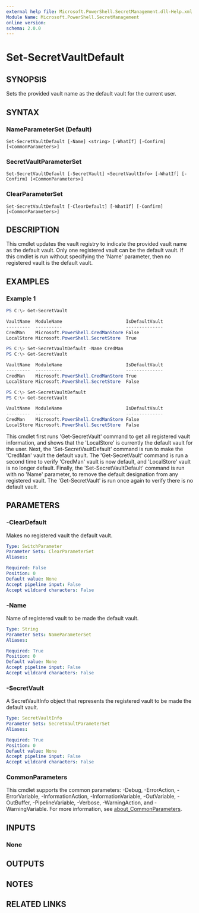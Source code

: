 ```yaml
---
external help file: Microsoft.PowerShell.SecretManagement.dll-Help.xml
Module Name: Microsoft.PowerShell.SecretManagement
online version:
schema: 2.0.0
---
```


# Set-SecretVaultDefault

## SYNOPSIS
Sets the provided vault name as the default vault for the current user.

## SYNTAX

### NameParameterSet (Default)
```
Set-SecretVaultDefault [-Name] <string> [-WhatIf] [-Confirm] [<CommonParameters>]
```

### SecretVaultParameterSet
```
Set-SecretVaultDefault [-SecretVault] <SecretVaultInfo> [-WhatIf] [-Confirm] [<CommonParameters>]
```

### ClearParameterSet
```
Set-SecretVaultDefault [-ClearDefault] [-WhatIf] [-Confirm] [<CommonParameters>]
```

## DESCRIPTION
This cmdlet updates the vault registry to indicate the provided vault name as the default vault.
Only one registered vault can be the default vault.
If this cmdlet is run without specifying the 'Name' parameter, then no registered vault is the default vault.

## EXAMPLES

### Example 1
```powershell
PS C:\> Get-SecretVault

VaultName  ModuleName                        IsDefaultVault
---------  ----------                        --------------
CredMan    Microsoft.PowerShell.CredManStore False
LocalStore Microsoft.PowerShell.SecretStore  True

PS C:\> Set-SecretVaultDefault -Name CredMan
PS C:\> Get-SecretVault

VaultName  ModuleName                        IsDefaultVault
---------  ----------                        --------------
CredMan    Microsoft.PowerShell.CredManStore True
LocalStore Microsoft.PowerShell.SecretStore  False

PS C:\> Set-SecretVaultDefault
PS C:\> Get-SecretVault

VaultName  ModuleName                        IsDefaultVault
---------  ----------                        --------------
CredMan    Microsoft.PowerShell.CredManStore False
LocalStore Microsoft.PowerShell.SecretStore  False
```

This cmdlet first runs 'Get-SecretVault' command to get all registered vault information, and shows that the 'LocalStore' is currently the default vault for the user.
Next, the 'Set-SecretVaultDefault' command is run to make the 'CredMan' vault the default vault.
The 'Get-SecretVault' command is run a second time to verify 'CredMan' vault is now default, and 'LocalStore' vault is no longer default.
Finally, the 'Set-SecretVaultDefault' command is run with no 'Name' parameter, to remove the default designation from any registered vault.
The 'Get-SecretVault' is run once again to verify there is no default vault.

## PARAMETERS

### -ClearDefault
Makes no registered vault the default vault.

```yaml
Type: SwitchParameter
Parameter Sets: ClearParameterSet
Aliases:

Required: False
Position: 0
Default value: None
Accept pipeline input: False
Accept wildcard characters: False
```

### -Name
Name of registered vault to be made the default vault.

```yaml
Type: String
Parameter Sets: NameParameterSet
Aliases:

Required: True
Position: 0
Default value: None
Accept pipeline input: False
Accept wildcard characters: False
```

### -SecretVault
A SecretVaultInfo object that represents the registered vault to be made the default vault.

```yaml
Type: SecretVaultInfo
Parameter Sets: SecretVaultParameterSet
Aliases:

Required: True
Position: 0
Default value: None
Accept pipeline input: False
Accept wildcard characters: False
```

### CommonParameters
This cmdlet supports the common parameters: -Debug, -ErrorAction, -ErrorVariable, -InformationAction, -InformationVariable, -OutVariable, -OutBuffer, -PipelineVariable, -Verbose, -WarningAction, and -WarningVariable. For more information, see [about_CommonParameters](http://go.microsoft.com/fwlink/?LinkID=113216).

## INPUTS

### None

## OUTPUTS

## NOTES

## RELATED LINKS
